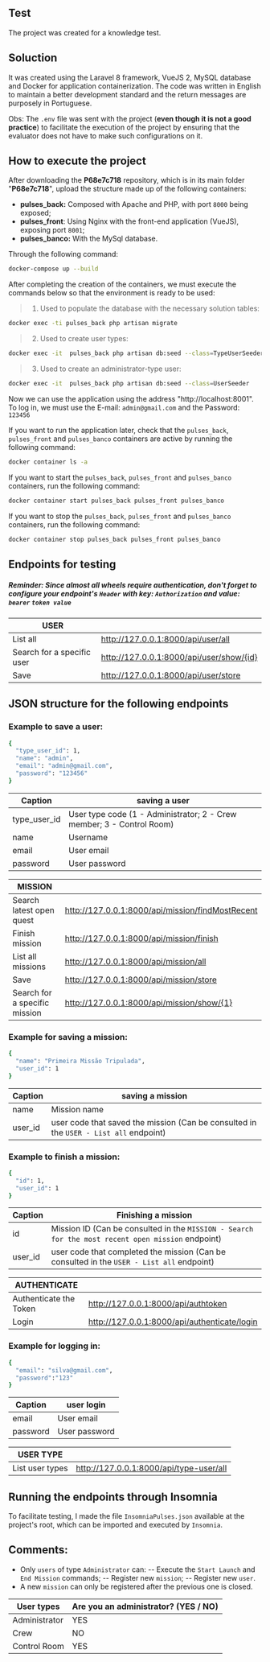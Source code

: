 ## Test

The project was created for a knowledge test.  

## Soluction

It was created using the Laravel 8 framework, VueJS 2, MySQL database and Docker for application containerization. The code was written in English to maintain a better development standard and the return messages are purposely in Portuguese.

Obs: The `.env` file was sent with the project (**even though it is not a good practice**) to facilitate the execution of the project by ensuring that the evaluator does not have to make such configurations on it.
## How to execute the project

After downloading the **P68e7c718** repository, which is in its main folder "**P68e7c718**", upload the structure made up of the following containers:

- **pulses_back:** Composed with Apache and PHP, with port `8000` being exposed;
- **pulses_front**: Using Nginx with the front-end application (VueJS), exposing port `8001`;
- **pulses_banco:** With the MySql database.

Through the following command:
```sh 
docker-compose up --build
```

After completing the creation of the containers, we must execute the commands below so that the environment is ready to be used:

> 1. Used to populate the database with the necessary solution tables:
   ```sh 
   docker exec -ti pulses_back php artisan migrate
   ```
> 2. Used to create user types:
```sh 
docker exec -it  pulses_back php artisan db:seed --class=TypeUserSeeder
```
> 3. Used to create an administrator-type user:
```sh 
docker exec -it  pulses_back php artisan db:seed --class=UserSeeder
```
Now we can use the application using the address "http://localhost:8001".
To log in, we must use the E-mail: `admin@gmail.com` and the Password: `123456`

If you want to run the application later, check that the `pulses_back`, `pulses_front` and `pulses_banco` containers are active by running the following command:

```sh
docker container ls -a
```
If you want to start the `pulses_back`, `pulses_front` and `pulses_banco` containers, run the following command:
```sh
docker container start pulses_back pulses_front pulses_banco
```
If you want to stop the `pulses_back`, `pulses_front` and `pulses_banco` containers, run the following command:
```sh
docker container stop pulses_back pulses_front pulses_banco
```
## Endpoints for testing
##### Reminder: Since almost all wheels require authentication, don't forget to configure your endpoint's `Header` with key: `Authorization` and value: `bearer` `token value`

| USER | |
| ------ | ------ |
| List all | http://127.0.0.1:8000/api/user/all |
| Search for a specific user | http://127.0.0.1:8000/api/user/show/{id} |
| Save | http://127.0.0.1:8000/api/user/store |

## JSON structure for the following endpoints

### Example to save a user:
```sh
{
  "type_user_id": 1,
  "name": "admin",
  "email": "admin@gmail.com",
  "password": "123456"
}
```
| Caption | saving a user |
| ------ | ------ |
| type_user_id | User type code (1 - Administrator; 2 - Crew member; 3 - Control Room) |
| name | Username|
| email | User email |
| password | User password |


| MISSION | |
| ------ | ------ |
| Search latest open quest | http://127.0.0.1:8000/api/mission/findMostRecent |
| Finish mission | http://127.0.0.1:8000/api/mission/finish |
| List all missions | http://127.0.0.1:8000/api/mission/all |
| Save | http://127.0.0.1:8000/api/mission/store |
| Search for a specific mission | http://127.0.0.1:8000/api/mission/show/{1} |

### Example for saving a mission:
```sh
{
  "name": "Primeira Missão Tripulada",
  "user_id": 1
}
```
| Caption | saving a mission |
| ------ | ------ |
| name | Mission name |
| user_id | user code that saved the mission (Can be consulted in the `USER - List all` endpoint) |

### Example to finish a mission:
```sh
{
  "id": 1,
  "user_id": 1
}
```
| Caption | Finishing a mission |
| ------ | ------ |
| id | Mission ID (Can be consulted in the `MISSION - Search for the most recent open mission` endpoint) |
| user_id | user code that completed the mission (Can be consulted in the `USER - List all` endpoint) |

| AUTHENTICATE | |
| ------ | ------ |
| Authenticate the Token |http://127.0.0.1:8000/api/authtoken |
| Login | http://127.0.0.1:8000/api/authenticate/login |

### Example for logging in:
```sh
{
  "email": "silva@gmail.com",
  "password":"123"
}
```

| Caption | user login |
| ------ | ------ |
| email | User email |
| password | User password |

| USER TYPE | |
| ------ | ------ |
| List user types | http://127.0.0.1:8000/api/type-user/all |

## Running the endpoints through Insomnia
To facilitate testing, I made the file `InsomniaPulses.json` available at the project's root, which can be imported and executed by `Insomnia`.

## Comments:
- Only `users` of type `Administrator` can:
-- Execute the `Start Launch` and `End Mission` commands;
-- Register new `mission`;
-- Register new `user`.
- A new `mission` can only be registered after the previous one is closed.
  
| User types | **Are you an administrator? (YES / NO)** |
| ------ | ------ |
| Administrator | YES |
| Crew | NO |
| Control Room | YES |

